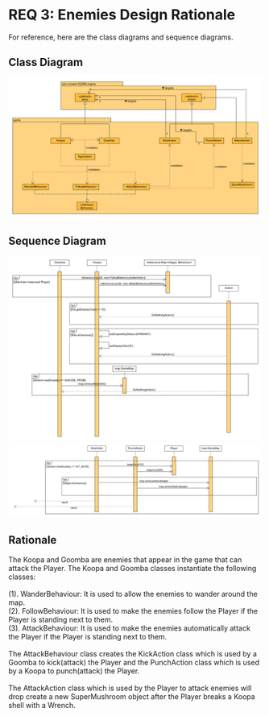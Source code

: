 # REQ 3: Enemies Design Rationale

For reference, here are the class diagrams and sequence diagrams.

## Class Diagram

![req3 class diagram](./REQ3_class.png "REQ3 Class Diagram")

## Sequence Diagram

![req3 sequence diagram](./REQ3_sequence_01.png)
![req3 sequence diagram](./REQ3_sequence_02.png)

## Rationale
The Koopa and Goomba are enemies that appear in the game that can attack
the Player. The Koopa and Goomba classes instantiate the following classes:</br></br>
(1). WanderBehaviour: It is used to allow the enemies to wander around the map.</br>
(2). FollowBehaviour: It is used to make the enemies follow the Player if the Player
is standing next to them.</br>
(3). AttackBehaviour: It is used to make the enemies automatically attack the Player
if the Player is standing next to them.</br></br>
The AttackBehaviour class creates the KickAction class which is used by a Goomba
to kick(attack) the Player and the PunchAction class which is used by a Koopa
to punch(attack) the Player.</br></br>
The AttackAction class which is used by the Player to attack enemies will drop
create a new SuperMushroom object after the Player breaks a Koopa shell with 
a Wrench.
